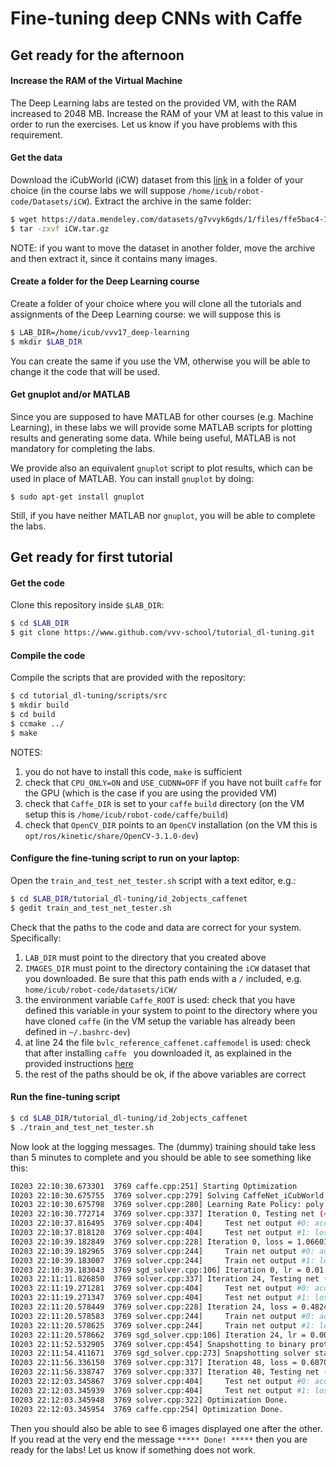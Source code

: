 # Fine-tuning deep CNNs with Caffe

## Get ready for the afternoon

#### Increase the RAM of the Virtual Machine

The Deep Learning labs are tested on the provided VM, with the RAM increased to 2048 MB. Increase the RAM of your VM at least to this value in order to run the exercises. Let us know if you have problems with this requirement.

#### Get the data

Download the iCubWorld (iCW) dataset from this [link](https://data.mendeley.com/datasets/g7vvyk6gds/1/files/ffe5bac4-1ded-4bfd-a595-ef5393e69304/iCW.tar.gz?dl=1) in a folder of your choice (in the course labs we will suppose `/home/icub/robot-code/Datasets/iCW`). Extract the archive in the same folder:

```sh
$ wget https://data.mendeley.com/datasets/g7vvyk6gds/1/files/ffe5bac4-1ded-4bfd-a595-ef5393e69304/iCW.tar.gz?dl=1
$ tar -zxvf iCW.tar.gz
```
NOTE: if you want to move the dataset in another folder, move the archive and then extract it, since it contains many images.

#### Create a folder for the Deep Learning course

Create a folder of your choice where you will clone all the tutorials and assignments of the Deep Learning course: we will suppose this is

```sh
$ LAB_DIR=/home/icub/vvv17_deep-learning
$ mkdir $LAB_DIR
```
You can create the same if you use the VM, otherwise you will be able to change it the code that will be used.

#### Get gnuplot and/or MATLAB

Since you are supposed to have MATLAB for other courses (e.g. Machine Learning), in these labs we will provide some MATLAB scripts for plotting results and generating some data.
While being useful, MATLAB is not mandatory for completing the labs.

We provide also an equivalent `gnuplot` script to plot results, which can be used in place of MATLAB. You can install `gnuplot` by doing:
```
$ sudo apt-get install gnuplot
```

Still, if you have neither MATLAB nor `gnuplot`, you will be able to complete the labs.

## Get ready for first tutorial

#### Get the code

Clone this repository inside `$LAB_DIR`:

```sh
$ cd $LAB_DIR
$ git clone https://www.github.com/vvv-school/tutorial_dl-tuning.git
```

#### Compile the code

Compile the scripts that are provided with the repository:

```sh
$ cd tutorial_dl-tuning/scripts/src
$ mkdir build
$ cd build
$ ccmake ../
$ make
```

NOTES: 

1. you do not have to install this code, `make` is sufficient
2. check that `CPU_ONLY=ON` and `USE_CUDNN=OFF` if you have not built `caffe` for the GPU (which is the case if you are using the provided VM)
3. check that `Caffe_DIR` is set to your `caffe` `build` directory (on the VM setup this is `/home/icub/robot-code/caffe/build`)
4. check that `OpenCV_DIR` points to an `OpenCV` installation (on the VM this is `opt/ros/kinetic/share/OpenCV-3.1.0-dev`) 

#### Configure the fine-tuning script to run on your laptop:

Open the `train_and_test_net_tester.sh` script with a text editor, e.g.:

```sh
$ cd $LAB_DIR/tutorial_dl-tuning/id_2objects_caffenet
$ gedit train_and_test_net_tester.sh
```

Check that the paths to the code and data are correct for your system. Specifically:

1. `LAB_DIR` must point to the directory that you created above
2. `IMAGES_DIR` must point to the directory containing the `iCW` dataset that you downloaded. Be sure that this path ends with a `/` included, e.g. `home/icub/robot-code/datasets/iCW/`
3. the environment variable `Caffe_ROOT` is used: check that you have defined this variable in your system to point to the directory where you have cloned `caffe` (in the VM setup the variable has already been defined in `~/.bashrc-dev`)
4. at line 24 the file `bvlc_reference_caffenet.caffemodel` is used: check that after installing `caffe	` you downloaded it, as explained in the provided instructions [here](https://github.com/vvv-school/vvv-school.github.io/blob/master/instructions/how-to-prepare-your-system.md#install-caffe)
5. the rest of the paths should be ok, if the above variables are correct

#### Run the fine-tuning script

```sh
$ cd $LAB_DIR/tutorial_dl-tuning/id_2objects_caffenet
$ ./train_and_test_net_tester.sh
```

Now look at the logging messages. The (dummy) training should take less than 5 minutes to complete and you should be able to see something like this:

```sh
I0203 22:10:30.673301  3769 caffe.cpp:251] Starting Optimization
I0203 22:10:30.675755  3769 solver.cpp:279] Solving CaffeNet_iCubWorld
I0203 22:10:30.675798  3769 solver.cpp:280] Learning Rate Policy: poly
I0203 22:10:30.772714  3769 solver.cpp:337] Iteration 0, Testing net (#0)
I0203 22:10:37.816495  3769 solver.cpp:404]     Test net output #0: accuracy = 0.526042
I0203 22:10:37.818120  3769 solver.cpp:404]     Test net output #1: loss = 0.722712 (* 1 = 0.722712 loss)
I0203 22:10:39.182849  3769 solver.cpp:228] Iteration 0, loss = 1.06601
I0203 22:10:39.182965  3769 solver.cpp:244]     Train net output #0: accuracy = 0.34375
I0203 22:10:39.183007  3769 solver.cpp:244]     Train net output #1: loss = 1.06601 (* 1 = 1.06601 loss)
I0203 22:10:39.183043  3769 sgd_solver.cpp:106] Iteration 0, lr = 0.01
I0203 22:11:11.826850  3769 solver.cpp:337] Iteration 24, Testing net (#0)
I0203 22:11:19.271281  3769 solver.cpp:404]     Test net output #0: accuracy = 1
I0203 22:11:19.271347  3769 solver.cpp:404]     Test net output #1: loss = 6.33019e-06 (* 1 = 6.33019e-06 loss)
I0203 22:11:20.578449  3769 solver.cpp:228] Iteration 24, loss = 0.482432
I0203 22:11:20.578583  3769 solver.cpp:244]     Train net output #0: accuracy = 0.96875
I0203 22:11:20.578625  3769 solver.cpp:244]     Train net output #1: loss = 0.482432 (* 1 = 0.482432 loss)
I0203 22:11:20.578662  3769 sgd_solver.cpp:106] Iteration 24, lr = 0.00707107
I0203 22:11:52.532905  3769 solver.cpp:454] Snapshotting to binary proto file icw_iter_48.caffemodel
I0203 22:11:54.411671  3769 sgd_solver.cpp:273] Snapshotting solver state to binary proto file icw_iter_48.solverstate
I0203 22:11:56.336150  3769 solver.cpp:317] Iteration 48, loss = 0.687042
I0203 22:11:56.338747  3769 solver.cpp:337] Iteration 48, Testing net (#0)
I0203 22:12:03.345867  3769 solver.cpp:404]     Test net output #0: accuracy = 0.994792
I0203 22:12:03.345939  3769 solver.cpp:404]     Test net output #1: loss = 0.0168321 (* 1 = 0.0168321 loss)
I0203 22:12:03.345948  3769 solver.cpp:322] Optimization Done.
I0203 22:12:03.345954  3769 caffe.cpp:254] Optimization Done.
```

Then you should also be able to see 6 images displayed one after the other. If you read at the very end the message `***** Done! *****` then you are ready for the labs! Let us know if something does not work.

